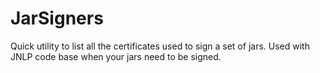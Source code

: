 JarSigners
==========

Quick utility to list all the certificates used to sign a set of jars. Used with JNLP code base when your jars need to be signed.